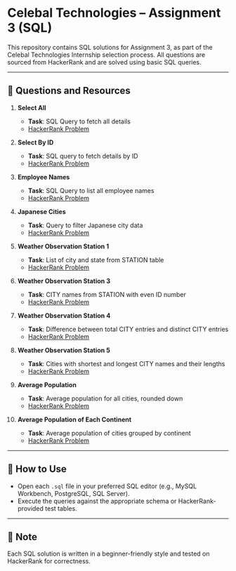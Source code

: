 # Celebal Technologies – Assignment 3 (SQL)

This repository contains SQL solutions for Assignment 3, as part of the Celebal Technologies Internship selection process. All questions are sourced from HackerRank and are solved using basic SQL queries.

---

## 📂 Questions and Resources

1. **Select All**  
   - **Task**: SQL Query to fetch all details  
   - [HackerRank Problem](https://www.hackerrank.com/challenges/select-all-sql/problem)

2. **Select By ID**  
   - **Task**: SQL query to fetch details by ID  
   - [HackerRank Problem](https://www.hackerrank.com/challenges/select-by-id/problem)

3. **Employee Names**  
   - **Task**: SQL Query to list all employee names  
   - [HackerRank Problem](https://www.hackerrank.com/challenges/name-of-employees/problem)

4. **Japanese Cities**  
   - **Task**: Query to filter Japanese city data  
   - [HackerRank Problem](https://www.hackerrank.com/challenges/japanese-cities-attributes/problem)

5. **Weather Observation Station 1**  
   - **Task**: List of city and state from STATION table  
   - [HackerRank Problem](https://www.hackerrank.com/challenges/weather-observation-station-1/problem)

6. **Weather Observation Station 3**  
   - **Task**: CITY names from STATION with even ID number  
   - [HackerRank Problem](https://www.hackerrank.com/challenges/weather-observation-station-3/problem)

7. **Weather Observation Station 4**  
   - **Task**: Difference between total CITY entries and distinct CITY entries  
   - [HackerRank Problem](https://www.hackerrank.com/challenges/weather-observation-station-4/problem)

8. **Weather Observation Station 5**  
   - **Task**: Cities with shortest and longest CITY names and their lengths  
   - [HackerRank Problem](https://www.hackerrank.com/challenges/weather-observation-station-5/problem)

9. **Average Population**  
   - **Task**: Average population for all cities, rounded down  
   - [HackerRank Problem](https://www.hackerrank.com/challenges/average-population/problem)

10. **Average Population of Each Continent**  
    - **Task**: Average population of cities grouped by continent  
    - [HackerRank Problem](https://www.hackerrank.com/challenges/average-population-of-each-continent/problem)

---

## 📝 How to Use

- Open each `.sql` file in your preferred SQL editor (e.g., MySQL Workbench, PostgreSQL, SQL Server).
- Execute the queries against the appropriate schema or HackerRank-provided test tables.

---

## 📌 Note

Each SQL solution is written in a beginner-friendly style and tested on HackerRank for correctness.
